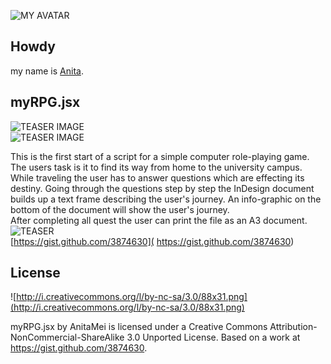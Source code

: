 ![MY AVATAR](https://raw.github.com/fabiantheblind/auto-typo-adbe-id/master/AnitaMei/avatar_anita.png)

Howdy
---
my name is [Anita](https://gist.github.com/AnitaMei).

myRPG.jsx  
---
![TEASER IMAGE](https://raw.github.com/fabiantheblind/auto-typo-adbe-id/master/AnitaMei/teaser_1_anita.png)  
![TEASER IMAGE](https://raw.github.com/fabiantheblind/auto-typo-adbe-id/master/AnitaMei/teaser_2_anita.png)  

This is the first start of a script for a simple computer role-playing game.
The users task is it to find its way from home to the university campus.
While traveling the user has to answer questions which are effecting its destiny.
Going through the questions step by step the InDesign document builds up a text frame describing the user's journey.  An info-graphic on the bottom of the document will show the user's journey.  
After completing all quest the user can print the file as an A3 document.  
![TEASER](https://raw.github.com/fabiantheblind/auto-typo-adbe-id/master/AnitaMei/rollenspielablauf_anita.png)  
[https://gist.github.com/3874630]( https://gist.github.com/3874630)  
  

License  
---
![http://i.creativecommons.org/l/by-nc-sa/3.0/88x31.png](http://i.creativecommons.org/l/by-nc-sa/3.0/88x31.png)

myRPG.jsx by AnitaMei is licensed under a Creative Commons Attribution-NonCommercial-ShareAlike 3.0 Unported License.
Based on a work at https://gist.github.com/3874630.